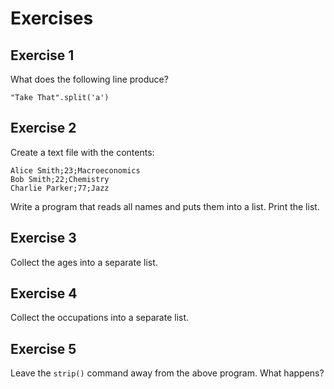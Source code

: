 
# Exercises

## Exercise 1

What does the following line produce?
  
    "Take That".split('a')

## Exercise 2

Create a text file with the contents:

    Alice Smith;23;Macroeconomics
    Bob Smith;22;Chemistry
    Charlie Parker;77;Jazz

Write a program that reads all names and puts them into a list. Print the list.

## Exercise 3

Collect the ages into a separate list.

## Exercise 4

Collect the occupations into a separate list.

## Exercise 5

Leave the `strip()` command away from the above program. What happens? 

